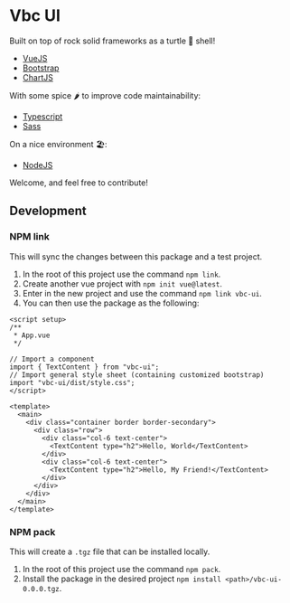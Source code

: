 # Vbc UI

Built on top of rock solid frameworks as a turtle 🐢 shell!

- [VueJS](https://vuejs.org/)
- [Bootstrap](https://getbootstrap.com/)
- [ChartJS](https://www.chartjs.org/)

With some spice 🌶️ to improve code maintainability:

- [Typescript](https://www.typescriptlang.org/)
- [Sass](https://sass-lang.com/)

On a nice environment 🏖️:

- [NodeJS](https://nodejs.org/en/)

Welcome, and feel free to contribute!

## Development

### NPM link

This will sync the changes between this package and a test project.

1. In the root of this project use the command `npm link`.
2. Create another vue project with `npm init vue@latest`.
3. Enter in the new project and use the command `npm link vbc-ui`.
4. You can then use the package as the following:

```vue
<script setup>
/**
 * App.vue
 */

// Import a component
import { TextContent } from "vbc-ui";
// Import general style sheet (containing customized bootstrap)
import "vbc-ui/dist/style.css";
</script>

<template>
  <main>
    <div class="container border border-secondary">
      <div class="row">
        <div class="col-6 text-center">
          <TextContent type="h2">Hello, World</TextContent>
        </div>
        <div class="col-6 text-center">
          <TextContent type="h2">Hello, My Friend!</TextContent>
        </div>
      </div>
    </div>
  </main>
</template>
```

### NPM pack

This will create a `.tgz` file that can be installed locally.

1. In the root of this project use the command `npm pack`.
2. Install the package in the desired project `npm install <path>/vbc-ui-0.0.0.tgz`.
